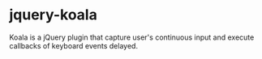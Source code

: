 jquery-koala
============

Koala is a jQuery plugin that capture user's continuous input and execute callbacks of keyboard events delayed.